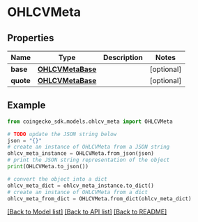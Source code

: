# OHLCVMeta


## Properties

Name | Type | Description | Notes
------------ | ------------- | ------------- | -------------
**base** | [**OHLCVMetaBase**](OHLCVMetaBase.md) |  | [optional] 
**quote** | [**OHLCVMetaBase**](OHLCVMetaBase.md) |  | [optional] 

## Example

```python
from coingecko_sdk.models.ohlcv_meta import OHLCVMeta

# TODO update the JSON string below
json = "{}"
# create an instance of OHLCVMeta from a JSON string
ohlcv_meta_instance = OHLCVMeta.from_json(json)
# print the JSON string representation of the object
print(OHLCVMeta.to_json())

# convert the object into a dict
ohlcv_meta_dict = ohlcv_meta_instance.to_dict()
# create an instance of OHLCVMeta from a dict
ohlcv_meta_from_dict = OHLCVMeta.from_dict(ohlcv_meta_dict)
```
[[Back to Model list]](../README.md#documentation-for-models) [[Back to API list]](../README.md#documentation-for-api-endpoints) [[Back to README]](../README.md)


